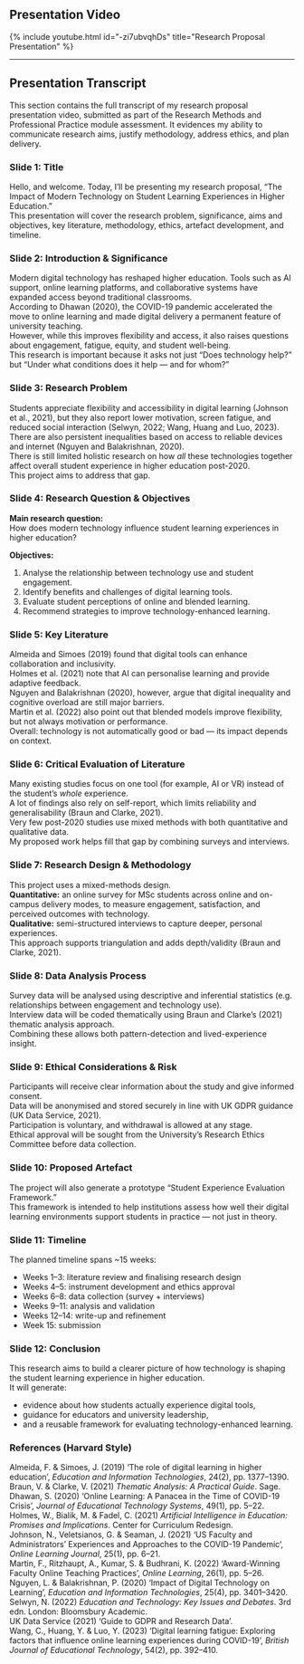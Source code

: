 ## Presentation Video

{% include youtube.html id="-zi7ubvqhDs" title="Research Proposal Presentation" %}

---

## Presentation Transcript

<div class="transcript-box">

This section contains the full transcript of my research proposal presentation video, submitted as part of the Research Methods and Professional Practice module assessment. It evidences my ability to communicate research aims, justify methodology, address ethics, and plan delivery.

### Slide 1: Title  
Hello, and welcome. Today, I’ll be presenting my research proposal, “The Impact of Modern Technology on Student Learning Experiences in Higher Education.”  
This presentation will cover the research problem, significance, aims and objectives, key literature, methodology, ethics, artefact development, and timeline.

### Slide 2: Introduction & Significance  
Modern digital technology has reshaped higher education. Tools such as AI support, online learning platforms, and collaborative systems have expanded access beyond traditional classrooms.  
According to Dhawan (2020), the COVID-19 pandemic accelerated the move to online learning and made digital delivery a permanent feature of university teaching.  
However, while this improves flexibility and access, it also raises questions about engagement, fatigue, equity, and student well-being.  
This research is important because it asks not just “Does technology help?” but “Under what conditions does it help — and for whom?”

### Slide 3: Research Problem  
Students appreciate flexibility and accessibility in digital learning (Johnson et al., 2021), but they also report lower motivation, screen fatigue, and reduced social interaction (Selwyn, 2022; Wang, Huang and Luo, 2023).  
There are also persistent inequalities based on access to reliable devices and internet (Nguyen and Balakrishnan, 2020).  
There is still limited holistic research on how *all* these technologies together affect overall student experience in higher education post-2020.  
This project aims to address that gap.

### Slide 4: Research Question & Objectives  
**Main research question:**  
How does modern technology influence student learning experiences in higher education?  

**Objectives:**  
1. Analyse the relationship between technology use and student engagement.  
2. Identify benefits and challenges of digital learning tools.  
3. Evaluate student perceptions of online and blended learning.  
4. Recommend strategies to improve technology-enhanced learning.

### Slide 5: Key Literature  
Almeida and Simoes (2019) found that digital tools can enhance collaboration and inclusivity.  
Holmes et al. (2021) note that AI can personalise learning and provide adaptive feedback.  
Nguyen and Balakrishnan (2020), however, argue that digital inequality and cognitive overload are still major barriers.  
Martin et al. (2022) also point out that blended models improve flexibility, but not always motivation or performance.  
Overall: technology is not automatically good or bad — its impact depends on context.

### Slide 6: Critical Evaluation of Literature  
Many existing studies focus on one tool (for example, AI or VR) instead of the student’s *whole* experience.  
A lot of findings also rely on self-report, which limits reliability and generalisability (Braun and Clarke, 2021).  
Very few post-2020 studies use mixed methods with both quantitative and qualitative data.  
My proposed work helps fill that gap by combining surveys and interviews.

### Slide 7: Research Design & Methodology  
This project uses a mixed-methods design.  
**Quantitative:** an online survey for MSc students across online and on-campus delivery modes, to measure engagement, satisfaction, and perceived outcomes with technology.  
**Qualitative:** semi-structured interviews to capture deeper, personal experiences.  
This approach supports triangulation and adds depth/validity (Braun and Clarke, 2021).

### Slide 8: Data Analysis Process  
Survey data will be analysed using descriptive and inferential statistics (e.g. relationships between engagement and technology use).  
Interview data will be coded thematically using Braun and Clarke’s (2021) thematic analysis approach.  
Combining these allows both pattern-detection and lived-experience insight.

### Slide 9: Ethical Considerations & Risk  
Participants will receive clear information about the study and give informed consent.  
Data will be anonymised and stored securely in line with UK GDPR guidance (UK Data Service, 2021).  
Participation is voluntary, and withdrawal is allowed at any stage.  
Ethical approval will be sought from the University’s Research Ethics Committee before data collection.

### Slide 10: Proposed Artefact  
The project will also generate a prototype “Student Experience Evaluation Framework.”  
This framework is intended to help institutions assess how well their digital learning environments support students in practice — not just in theory.

### Slide 11: Timeline  
The planned timeline spans ~15 weeks:
- Weeks 1–3: literature review and finalising research design  
- Weeks 4–5: instrument development and ethics approval  
- Weeks 6–8: data collection (survey + interviews)  
- Weeks 9–11: analysis and validation  
- Weeks 12–14: write-up and refinement  
- Week 15: submission

### Slide 12: Conclusion  
This research aims to build a clearer picture of how technology is shaping the student learning experience in higher education.  
It will generate:  
- evidence about how students actually experience digital tools,  
- guidance for educators and university leadership,  
- and a reusable framework for evaluating technology-enhanced learning.

### References (Harvard Style)  
Almeida, F. &amp; Simoes, J. (2019) ‘The role of digital learning in higher education’, *Education and Information Technologies*, 24(2), pp. 1377–1390.  
Braun, V. &amp; Clarke, V. (2021) *Thematic Analysis: A Practical Guide*. Sage.  
Dhawan, S. (2020) ‘Online Learning: A Panacea in the Time of COVID-19 Crisis’, *Journal of Educational Technology Systems*, 49(1), pp. 5–22.  
Holmes, W., Bialik, M. &amp; Fadel, C. (2021) *Artificial Intelligence in Education: Promises and Implications*. Center for Curriculum Redesign.  
Johnson, N., Veletsianos, G. &amp; Seaman, J. (2021) ‘US Faculty and Administrators’ Experiences and Approaches to the COVID-19 Pandemic’, *Online Learning Journal*, 25(1), pp. 6–21.  
Martin, F., Ritzhaupt, A., Kumar, S. &amp; Budhrani, K. (2022) ‘Award-Winning Faculty Online Teaching Practices’, *Online Learning*, 26(1), pp. 5–26.  
Nguyen, L. &amp; Balakrishnan, P. (2020) ‘Impact of Digital Technology on Learning’, *Education and Information Technologies*, 25(4), pp. 3401–3420.  
Selwyn, N. (2022) *Education and Technology: Key Issues and Debates*. 3rd edn. London: Bloomsbury Academic.  
UK Data Service (2021) ‘Guide to GDPR and Research Data’.  
Wang, C., Huang, Y. &amp; Luo, Y. (2023) ‘Digital learning fatigue: Exploring factors that influence online learning experiences during COVID-19’, *British Journal of Educational Technology*, 54(2), pp. 392–410.

</div>
